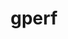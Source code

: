 ---
title: "gperf"
layout: cache
categories: [package, v0.18]
meta: {"versions": ["3.1"], "compilers": ["gcc@7.5.0"]}
spec_files: 
 - spec-0.json
spec_names:
 - 'gperf@3.1%gcc@7.5.0 arch=linux-ubuntu18.04-x86_64'
---
